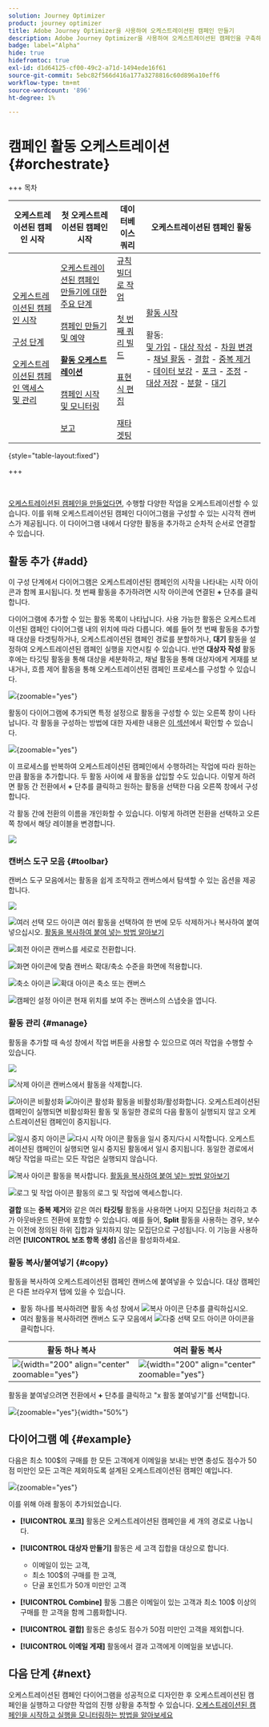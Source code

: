 ```yaml
---
solution: Journey Optimizer
product: journey optimizer
title: Adobe Journey Optimizer을 사용하여 오케스트레이션된 캠페인 만들기
description: Adobe Journey Optimizer을 사용하여 오케스트레이션된 캠페인을 구축하는 방법 알아보기
badge: label="Alpha"
hide: true
hidefromtoc: true
exl-id: d1d64125-cf00-49c2-a71d-1494ede16f61
source-git-commit: 5ebc82f566d416a177a3278816c60d896a10eff6
workflow-type: tm+mt
source-wordcount: '896'
ht-degree: 1%

---
```


# 캠페인 활동 오케스트레이션 {#orchestrate}

+++ 목차

| 오케스트레이션된 캠페인 시작 | 첫 오케스트레이션된 캠페인 시작 | 데이터베이스 쿼리 | 오케스트레이션된 캠페인 활동 |
|---|---|---|---|
| [오케스트레이션된 캠페인 시작](gs-orchestrated-campaigns.md)<br/><br/>[구성 단계](configuration-steps.md)<br/><br/>[오케스트레이션된 캠페인 액세스 및 관리](access-manage-orchestrated-campaigns.md) | [오케스트레이션된 캠페인 만들기에 대한 주요 단계](gs-campaign-creation.md)<br/><br/>[캠페인 만들기 및 예약](create-orchestrated-campaign.md)<br/><br/><b>[활동 오케스트레이션](orchestrate-activities.md)</b><br/><br/>[캠페인 시작 및 모니터링](start-monitor-campaigns.md)<br/><br/>[보고](reporting-campaigns.md) | [규칙 빌더로 작업](orchestrated-rule-builder.md)<br/><br/>[첫 번째 쿼리 빌드](build-query.md)<br/><br/>[표현식 편집](edit-expressions.md)<br/><br/>[재타겟팅](retarget.md) | [활동 시작](activities/about-activities.md)<br/><br/>활동:<br/>[및 가입](activities/and-join.md) - [대상 작성](activities/build-audience.md) - [차원 변경](activities/change-dimension.md) - [채널 활동](activities/channels.md) - [결합](activities/combine.md) - [중복 제거](activities/deduplication.md) - [데이터 보강](activities/enrichment.md) - [포크](activities/fork.md) - [조정](activities/reconciliation.md) - [대상 저장](activities/save-audience.md) - [분할](activities/split.md) - [대기](activities/wait.md) |

{style="table-layout:fixed"}

+++

<br/>

[오케스트레이션된 캠페인을 만들었다면](gs-campaign-creation.md), 수행할 다양한 작업을 오케스트레이션할 수 있습니다. 이를 위해 오케스트레이션된 캠페인 다이어그램을 구성할 수 있는 시각적 캔버스가 제공됩니다. 이 다이어그램 내에서 다양한 활동을 추가하고 순차적 순서로 연결할 수 있습니다.

## 활동 추가 {#add}

이 구성 단계에서 다이어그램은 오케스트레이션된 캠페인의 시작을 나타내는 시작 아이콘과 함께 표시됩니다. 첫 번째 활동을 추가하려면 시작 아이콘에 연결된 **+** 단추를 클릭합니다.

다이어그램에 추가할 수 있는 활동 목록이 나타납니다. 사용 가능한 활동은 오케스트레이션된 캠페인 다이어그램 내의 위치에 따라 다릅니다. 예를 들어 첫 번째 활동을 추가할 때 대상을 타겟팅하거나, 오케스트레이션된 캠페인 경로를 분할하거나, **대기** 활동을 설정하여 오케스트레이션된 캠페인 실행을 지연시킬 수 있습니다. 반면 **대상자 작성** 활동 후에는 타깃팅 활동을 통해 대상을 세분화하고, 채널 활동을 통해 대상자에게 게재를 보내거나, 흐름 제어 활동을 통해 오케스트레이션된 캠페인 프로세스를 구성할 수 있습니다.

![](assets/orchestrated-start.png){zoomable="yes"}

활동이 다이어그램에 추가되면 특정 설정으로 활동을 구성할 수 있는 오른쪽 창이 나타납니다. 각 활동을 구성하는 방법에 대한 자세한 내용은 [이 섹션](activities/about-activities.md)에서 확인할 수 있습니다.

![](assets/orchestrated-configure-activities.png){zoomable="yes"}

이 프로세스를 반복하여 오케스트레이션된 캠페인에서 수행하려는 작업에 따라 원하는 만큼 활동을 추가합니다. 두 활동 사이에 새 활동을 삽입할 수도 있습니다. 이렇게 하려면 활동 간 전환에서 **+** 단추를 클릭하고 원하는 활동을 선택한 다음 오른쪽 창에서 구성합니다.

각 활동 간에 전환의 이름을 개인화할 수 있습니다. 이렇게 하려면 전환을 선택하고 오른쪽 창에서 해당 레이블을 변경합니다.

![](assets/canvas-transition.png)

### 캔버스 도구 모음 {#toolbar}

캔버스 도구 모음에서는 활동을 쉽게 조작하고 캔버스에서 탐색할 수 있는 옵션을 제공합니다.

![](assets/orchestrated-toolbar.png)

![여러 선택 모드 아이콘](assets/do-not-localize/canvas-multiple.svg) 여러 활동을 선택하여 한 번에 모두 삭제하거나 복사하여 붙여 넣으십시오. [활동을 복사하여 붙여 넣는 방법 알아보기](#copy)

![회전 아이콘](assets/do-not-localize/canvas-rotate.svg) 캔버스를 세로로 전환합니다.

![화면 아이콘에 맞춤](assets/do-not-localize/canvas-fit.svg) 캔버스 확대/축소 수준을 화면에 적용합니다.

![축소 아이콘](assets/do-not-localize/canvas-zoomout.svg) ![확대 아이콘](assets/do-not-localize/canvas-zoomin.svg) 축소 또는 캔버스

![캠페인 설정 아이콘](assets/do-not-localize/canvas-map.svg) 현재 위치를 보여 주는 캔버스의 스냅숏을 엽니다.

### 활동 관리 {#manage}

활동을 추가할 때 속성 창에서 작업 버튼을 사용할 수 있으므로 여러 작업을 수행할 수 있습니다.

![](assets/activity-action.png)

![삭제 아이콘](assets/do-not-localize/activity-delete.svg) 캔버스에서 활동을 삭제합니다.

![아이콘 비활성화](assets/do-not-localize/activity-disable.svg) ![아이콘 활성화](assets/do-not-localize/activity-enable.svg) 활동을 비활성화/활성화합니다. 오케스트레이션된 캠페인이 실행되면 비활성화된 활동 및 동일한 경로의 다음 활동이 실행되지 않고 오케스트레이션된 캠페인이 중지됩니다.

![일시 중지 아이콘](assets/do-not-localize/activity-pause.svg) ![다시 시작 아이콘](assets/do-not-localize/activity-resume.svg) 활동을 일시 중지/다시 시작합니다. 오케스트레이션된 캠페인이 실행되면 일시 중지된 활동에서 일시 중지됩니다. 동일한 경로에서 해당 작업을 따르는 모든 작업은 실행되지 않습니다.

![복사 아이콘](assets/do-not-localize/activity-copy.svg) 활동을 복사합니다. [활동을 복사하여 붙여 넣는 방법 알아보기](#copy)

![로그 및 작업 아이콘](assets/do-not-localize/activity-logs.svg) 활동의 로그 및 작업에 액세스합니다.

**결합** 또는 **중복 제거**&#x200B;와 같은 여러 **타깃팅** 활동을 사용하면 나머지 모집단을 처리하고 추가 아웃바운드 전환에 포함할 수 있습니다. 예를 들어, **Split** 활동을 사용하는 경우, 보수는 이전에 정의된 하위 집합과 일치하지 않는 모집단으로 구성됩니다. 이 기능을 사용하려면 **[!UICONTROL 보조 항목 생성]** 옵션을 활성화하세요.

### 활동 복사/붙여넣기 {#copy}

활동을 복사하여 오케스트레이션된 캠페인 캔버스에 붙여넣을 수 있습니다. 대상 캠페인은 다른 브라우저 탭에 있을 수 있습니다.

* 활동 하나를 복사하려면 활동 속성 창에서 ![복사 아이콘](assets/do-not-localize/activity-copy.svg) 단추를 클릭하십시오.
* 여러 활동을 복사하려면 캔버스 도구 모음에서 ![다중 선택 모드 아이콘](assets/do-not-localize/canvas-multiple.svg) 아이콘을 클릭합니다.

| 활동 하나 복사 | 여러 활동 복사 |
|  ---  |  ---  |
| ![](assets/orchestrated-copy-1.png){width="200" align="center" zoomable="yes"} | ![](assets/orchestrated-copy-2.png){width="200" align="center" zoomable="yes"} |

활동을 붙여넣으려면 전환에서 **+** 단추를 클릭하고 &quot;x 활동 붙여넣기&quot;를 선택합니다.

![](assets/orchestrated-copy-3.png){zoomable="yes"}{width="50%"}

## 다이어그램 예 {#example}

다음은 최소 100$의 구매를 한 모든 고객에게 이메일을 보내는 반면 충성도 점수가 50점 미만인 모든 고객은 제외하도록 설계된 오케스트레이션된 캠페인 예입니다.

![](assets/canvas-example-diagram.png){zoomable="yes"}

이를 위해 아래 활동이 추가되었습니다.

* **[!UICONTROL 포크]** 활동은 오케스트레이션된 캠페인을 세 개의 경로로 나눕니다.
* **[!UICONTROL 대상자 만들기]** 활동은 세 고객 집합을 대상으로 합니다.

   * 이메일이 있는 고객,
   * 최소 100$의 구매를 한 고객,
   * 단골 포인트가 50개 미만인 고객

* **[!UICONTROL Combine]** 활동 그룹은 이메일이 있는 고객과 최소 100$ 이상의 구매를 한 고객을 함께 그룹화합니다.
* **[!UICONTROL 결합]** 활동은 충성도 점수가 50점 미만인 고객을 제외합니다.
* **[!UICONTROL 이메일 게재]** 활동에서 결과 고객에게 이메일을 보냅니다.

## 다음 단계 {#next}

오케스트레이션된 캠페인 다이어그램을 성공적으로 디자인한 후 오케스트레이션된 캠페인을 실행하고 다양한 작업의 진행 상황을 추적할 수 있습니다. [오케스트레이션된 캠페인을 시작하고 실행을 모니터링하는 방법을 알아보세요](start-monitor-campaigns.md)
